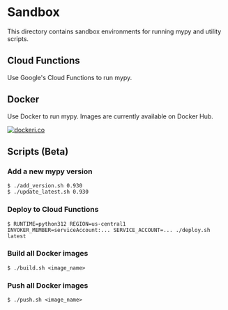# Sandbox
This directory contains sandbox environments for running mypy and utility scripts.

## Cloud Functions
Use Google's Cloud Functions to run mypy.

## Docker
Use Docker to run mypy. Images are currently available on Docker Hub.

[![dockeri.co](https://dockeri.co/image/ymyzk/mypy-playground-sandbox)](https://hub.docker.com/r/ymyzk/mypy-playground-sandbox)

## Scripts (Beta)
### Add a new mypy version
```console
$ ./add_version.sh 0.930
$ ./update_latest.sh 0.930
```

### Deploy to Cloud Functions
```console
$ RUNTIME=python312 REGION=us-central1 INVOKER_MEMBER=serviceAccount:... SERVICE_ACCOUNT=... ./deploy.sh latest
```

### Build all Docker images
```console
$ ./build.sh <image_name>
```

### Push all Docker images
```console
$ ./push.sh <image_name>
```
